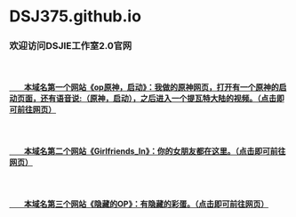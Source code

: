 # DSJ375.github.io
<h3>欢迎访问DSJIE工作室2.0官网</h3>
<br />
 <h4><a href="https://dsj375.github.io/op/"> &nbsp; &nbsp; &nbsp; &nbsp; 本域名第一个网站《op原神，启动》：我做的原神网页，打开有一个原神的启动页面，还有语音说:（原神，启动），之后进入一个提瓦特大陆的视频。（点击即可前往网页）</a>
 </h4>
 <br />
 <h4><a href="https://dsj375.github.io/Girlfriends_In_HTML-main/"> &nbsp; &nbsp; &nbsp; &nbsp; 本域名第二个网站《Girlfriends_In》：你的女朋友都在这里。（点击即可前往网页）</a></h4>
<br />
 <h4><a href="https://dsj375.github.io/yincangdeOP/index.html"> &nbsp; &nbsp; &nbsp; &nbsp; 本域名第三个网站《隐藏的OP》：有隐藏的彩蛋。（点击即可前往网页）</a></h4>
